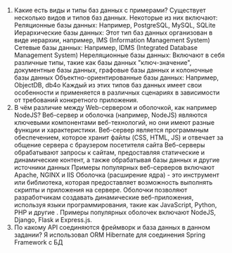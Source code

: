 1. Какие есть виды и типы баз данных с примерами?
Существует несколько видов и типов баз данных. Некоторые из них включают:
Реляционные базы данных: Например, PostgreSQL, MySQL, SQLite
Иерархические базы данных: Этот тип баз данных организован в виде иерархии, например, IMS (Information Management System)
Сетевые базы данных: Например, IDMS (Integrated Database Management System)
Нереляционные базы данных: Включают в себя различные типы, такие как базы данных "ключ-значение", документные базы данных, графовые базы данных и колоночные базы данных
Объектно-ориентированные базы данных: Например, ObjectDB, db4o
Каждый из этих типов баз данных имеет свои особенности и применяется в различных сценариях в зависимости от требований конкретного приложения.
2. В чём различие между Web-сервером и оболочкой, как
например NodeJS?
Веб-сервер и оболочка (например, NodeJS) являются ключевыми компонентами веб-технологий, но они имеют разные функции и характеристики.
Веб-сервер является программным обеспечением, которое хранит файлы (CSS, HTML, JS) и отвечает за общение сервера с браузером посетителя сайта
Веб-серверы обрабатывают запросы к сайтам, предоставляя статические и динамические контент, а также обрабатывая базы данных и другие источники данных
Примеры популярных веб-серверов включают Apache, NGINX и IIS
Оболочка (расширение ядра) - это инструмент или библиотека, которая предоставляет возможность выполнять скрипты и приложения на сервере. Оболочки позволяют разработчикам создавать динамические веб-приложения, используя языки программирования, такие как JavaScript, Python, PHP и другие
. Примеры популярных оболочек включают NodeJS, Django, Flask и Express.js.
3. По какому API соединяются фреймворк и база данных в
данном задании?
Я использовал ORM Hibernate для соединения Spring Framework с БД
